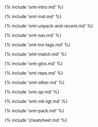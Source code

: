 <!-- Translation -->

<!-- section: omegat intro -->
{% include 'omt-intro.md' %}

<!-- section: installation and customization -->
{% include 'omt-inst.md' %}

<!-- section: accessing projects -->
{% include 'omt-unpack-and-recent.md' %}

<!-- section: navigation -->
{% include 'omt-nav.md' %}

<!-- section: tags (tra) -->
{% include 'omt-tra-tags.md' %}

<!-- section: fuzzy matches (tra) -->
{% include 'omt-match.md' %}

<!-- section: glossary -->
{% include 'omt-glos.md' %}

<!-- section: repetitions -->
{% include 'omt-reps.md' %}

<!-- section: other useful -->
{% include 'omt-other.md' %}

<!-- section: qa -->
{% include 'omt-qa.md' %}

<!-- section: mk tgt -->
{% include 'omt-mk-tgt.md' %}

<!-- section: mk tgt -->
{% include 'omt-pack.md' %}

<!-- section: repetitions -->
{% include 'cheatsheet.md' %}

